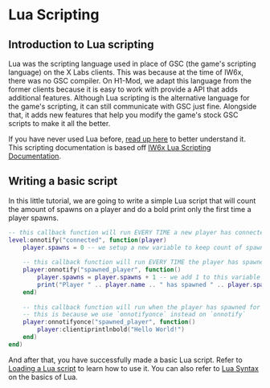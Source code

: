 # Lua Scripting

## Introduction to Lua scripting

Lua was the scripting language used in place of GSC (the game's scripting language) on the X Labs clients. This was because at the time of IW6x, there was no GSC compiler. On H1-Mod, we adapt this language from the former clients because it is easy to work with provide a API that adds additional features. Although Lua scripting is the alternative language for the game's scripting, it can still communicate with GSC just fine. Alongside that, it adds new features that help you modify the game's stock GSC scripts to make it all the better.

If you have never used Lua before, [read up here](https://www.lua.org/pil/contents.html) to better understand it. This scripting documentation is based off [IW6x Lua Scripting Documentation](https://github.com/XLabsProject/iw6x-client/wiki/Scripting).

## Writing a basic script

In this little tutorial, we are going to write a simple Lua script that will count the amount of spawns on a player and do a bold print only the first time a player spawns.

```lua
-- this callback function will run EVERY TIME a new player has connected
level:onnotify("connected", function(player)
    player.spawns = 0 -- we setup a new variable to keep count of spawns on the player entity
    
    -- this callback function will run EVERY TIME the player has spawned
    player:onnotify("spawned_player", function()
        player.spawns = player.spawns + 1 -- we add 1 to this variable everytime the player spawns
        print("Player " .. player.name .. " has spawned " .. player.spawns .. " times!")
    end)
    
    -- this callback function will run when the player has spawned for the first time only.
    -- this is because we use `onnotifyonce` instead on `onnotify`
    player:onnotifyonce("spawned_player", function()
        player:clientiprintlnbold("Hello World!")
    end)
end)
```

And after that, you have successfully made a basic Lua script. Refer to [Loading a Lua script](load-script) to learn how to use it. You can also refer to [Lua Syntax](script-syntax) on the basics of Lua.
